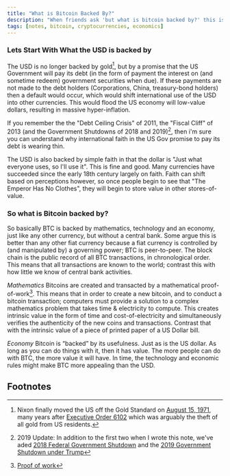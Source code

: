 ```yaml
---
title: "What is Bitcoin Backed By?"
description: "When friends ask 'but what is bitcoin backed by?' this is what I say."
tags: [notes, bitcoin, cryptocurrencies, economics]
---
```


### Lets Start With What the USD is backed by

The USD is no longer backed by gold[^1], but by a promise that the US Government will pay its debt (in the form of payment the interest on (and sometime redeem) government securities when due). If these payments are not made to the debt holders (Corporations, China, treasury-bond holders) then a default would occur, which would shift international use of the USD into other currencies. This would flood the US economy will low-value dollars, resulting in massive hyper-inflation.

If you remember the the "Debt Ceiling Crisis" of 2011, the "Fiscal Cliff" of 2013 (and the Government Shutdowns of 2018 and 2019)[^3], then i'm sure you can understand why international faith in the US Gov promise to pay its debt is wearing thin.

The USD is also backed by simple faith in that the dollar is "Just what everyone uses, so I'll use it". This is fine and good. Many currencies have succeeded since the early 18th century largely on faith. Faith can shift based on perceptions however, so once people begin to see that "The Emperor Has No Clothes", they will begin to store value in other stores-of-value.

### So what is Bitcoin backed by?

So basically BTC is backed by mathematics, technology and an economy, just like any other currency, but without a central bank. Some argue this is better than any other fiat currency because a fiat currency is controlled by (and manipulated by) a governing power; BTC is peer-to-peer. The block chain is the public record of all BTC transactions, in chronological order. This means that all transactions are known to the world; contrast this with how little we know of central bank activities.

_Mathematics_ Bitcoins are created and transacted by a mathematical proof-of-work[^2]. This means that in order to create a new bitcoin, and to conduct a bitcoin transaction; computers must provide a solution to a complex mathematics problem that takes time & electricity to compute. This creates intrinsic value in the form of time and cost-of-electricity and simultaneously verifies the authenticity of the new coins and transactions. Contrast that with the intrinsic value of a piece of printed paper of a US Dollar bill.

_Economy_ Bitcoin is “backed” by its usefulness. Just as is the US dollar. As long as you can do things with it, then it has value. The more people can do with BTC, the more value it will have. In time, the technology and economic rules might make BTC more appealing than the USD.

## Footnotes

[^1]:
    Nixon finally moved the US off the Gold Standard on [August 15, 1971](https://en.wikipedia.org/wiki/Nixon_Shock), many years after [Executive Order 6102](https://en.wikipedia.org/wiki/Executive_Order_6102) which was arguably the theft of
    all gold from US residents.

[^2]: [Proof of work](https://en.wikipedia.org/wiki/Proof-of-work_system)
[^3]:
    2019 Update:
    In addition to the first two when I wrote this note, we've aded
    [2018 Federal Government Shutdown](https://en.wikipedia.org/wiki/January_2018_United_States_federal_government_shutdown)
    and the
    [2019 Government Shutdown under Trump](https://en.wikipedia.org/wiki/2018%E2%80%932019_United_States_federal_government_shutdown)
